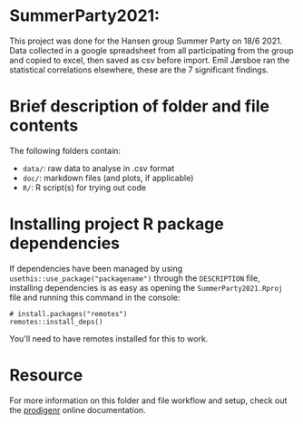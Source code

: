 # SummerParty2021:

This project was done for the Hansen group Summer Party on 18/6 2021. 
Data collected in a google spreadsheet from all participating from the group and copied to excel, then saved as csv before import.
Emil Jørsboe ran the statistical correlations elsewhere, these are the 7 significant findings.

# Brief description of folder and file contents

The following folders contain:

- `data/`: raw data to analyse in .csv format
- `doc/`: markdown files (and plots, if applicable)
- `R/`: R script(s) for trying out code

# Installing project R package dependencies

If dependencies have been managed by using `usethis::use_package("packagename")`
through the `DESCRIPTION` file, installing dependencies is as easy as opening the
`SummerParty2021.Rproj` file and running this command in the console:

    # install.packages("remotes")
    remotes::install_deps()

You'll need to have remotes installed for this to work.

# Resource

For more information on this folder and file workflow and setup, check
out the [prodigenr](https://rostools.github.io/prodigenr) online
documentation.
